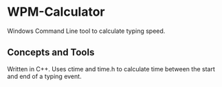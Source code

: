# WPM-Calculator
Windows Command Line tool to calculate typing speed. 

## Concepts and Tools 
Written in C++. Uses ctime and time.h to calculate time between the start and end of a typing event.

